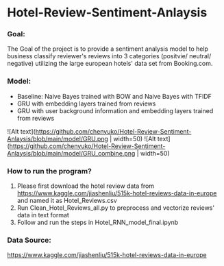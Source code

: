 # Hotel-Review-Sentiment-Anlaysis

### Goal: 
The Goal of the project is to provide a sentiment analysis model to help business classify reviewer's reviews into 3 categories (positvie/ neutral/ negative) utilizing the large european hotels' data set from Booking.com. 

### Model: 
- Baseline: Naive Bayes trained with BOW and Naive Bayes with TFIDF 
- GRU with embedding layers trained from reviews 
- GRU with user background information and embedding layers trained from reviews 

![Alt text](https://github.com/chenyuko/Hotel-Review-Sentiment-Anlaysis/blob/main/model/GRU.png | width=50)
![Alt text](https://github.com/chenyuko/Hotel-Review-Sentiment-Anlaysis/blob/main/model/GRU_combine.png | width=50)

### How to run the program? 
 1. Please first download the hotel review data from https://www.kaggle.com/jiashenliu/515k-hotel-reviews-data-in-europe and named it as Hotel_Reviews.csv
 2. Run Clean_Hotel_Reviews_all.py to preprocess and vectorize reviews' data in text format  
 3. Follow and run the steps in Hotel_RNN_model_final.ipynb


### Data Source: 
https://www.kaggle.com/jiashenliu/515k-hotel-reviews-data-in-europe

